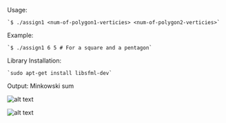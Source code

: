Usage:
	
	`$ ./assign1 <num-of-polygon1-verticies> <num-of-polygon2-verticies>`

Example:

	`$ ./assign1 6 5 # For a square and a pentagon`


Library Installation:

	`sudo apt-get install libsfml-dev`

Output: 
	Minkowski sum
	
![alt text](https://github.com/bilalnurhusien/MinkowskiSum/blob/master/output/MinkowskiSumPentagon.png)

![alt text](https://github.com/bilalnurhusien/MinkowskiSum/blob/master/output/MinkowskiSumSquareHexagon.png)



